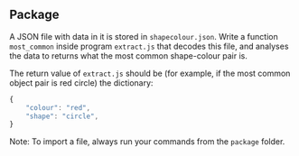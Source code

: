 ## Package

A JSON file with data in it is stored in `shapecolour.json`. Write a function `most_common` inside program `extract.js` that decodes this file, and analyses the data to returns what the most common shape-colour pair is.

The return value of `extract.js` should be (for example, if the most common object pair is red circle) the dictionary:

```javascript
{
    "colour": "red",
    "shape": "circle",
}
```

Note: To import a file, always run your commands from the `package` folder.